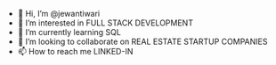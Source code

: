 - 👋 Hi, I’m @jewantiwari
- 👀 I’m interested in FULL STACK DEVELOPMENT
- 🌱 I’m currently learning SQL
- 💞️ I’m looking to collaborate on REAL ESTATE STARTUP COMPANIES
- 📫 How to reach me LINKED-IN

<!---
jewantiwari/jewantiwari is a ✨ special ✨ repository because its `README.md` (this file) appears on your GitHub profile.
You can click the Preview link to take a look at your changes.
--->
